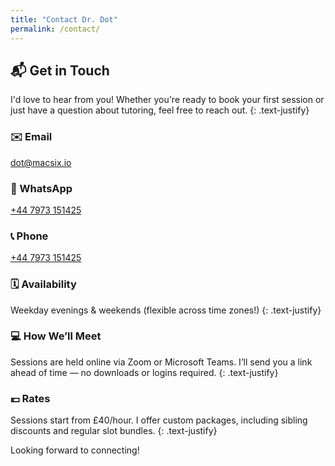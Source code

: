 ```yaml
---
title: "Contact Dr. Dot"
permalink: /contact/
---
```


## 📬 Get in Touch

I'd love to hear from you! Whether you're ready to book your first session or just have a question about tutoring, feel
free to reach out.
{: .text-justify}

### ✉️ Email
[dot@macsix.io](mailto:dot@macsix.io)

### 📱 WhatsApp
[+44 7973 151425](https://wa.me/447973151425)

### 📞 Phone
[+44 7973 151425](tel:+447973151425)

### 🗓 Availability
Weekday evenings & weekends (flexible across time zones!)
{: .text-justify}

### 💻 How We’ll Meet
Sessions are held online via Zoom or Microsoft Teams. I’ll send you a link ahead of time — no downloads or logins required.
{: .text-justify}

### 💷 Rates
Sessions start from £40/hour. I offer custom packages, including sibling discounts and regular slot bundles.
{: .text-justify}

Looking forward to connecting!
